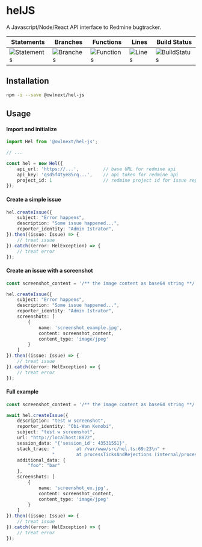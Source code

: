 # helJS
A Javascript/Node/React API interface to Redmine bugtracker.

| Statements                                    | Branches                                  | Functions                                   | Lines                               | Build Status                                    |
|-----------------------------------------------|-------------------------------------------|---------------------------------------------|-------------------------------------|-------------------------------------------------|
| ![Statements](https://img.shields.io/badge/Coverage-100%25-brightgreen.svg "Make me better!") | ![Branches](https://img.shields.io/badge/Coverage-100%25-brightgreen.svg "Make me better!") | ![Functions](https://img.shields.io/badge/Coverage-100%25-brightgreen.svg "Make me better!") | ![Lines](https://img.shields.io/badge/Coverage-100%25-brightgreen.svg "Make me better!") | ![BuildStatus](https://img.shields.io/badge/Build-Passing-brightgreen.svg "Building Status") |

## Installation
```bash
npm -i --save @owlnext/hel-js
```

## Usage

#### Import and initialize
```typescript
import Hel from '@owlnext/hel-js';

// ...

const hel = new Hel({
    api_url: 'https://...',         // base URL for redmine api
    api_key: 'qsd5f4tye85rq...',    // api token for redmine api
    project_id: 1                   // redmine project id for issue reporting
});

```

#### Create a simple issue
```typescript
hel.createIssue({
    subject: "Error happens",
    description: "Some issue happened...",
    reporter_identity: "Admin Istrator",
}).then((issue: Issue) => {
    // treat issue 
}).catch((error: HelException) => {
    // treat error
});
```

#### Create an issue with a screenshot
```typescript
const screenshot_content = '/** the image content as base64 string **/'

hel.createIssue({
    subject: "Error happens",
    description: "Some issue happened...",
    reporter_identity: "Admin Istrator",
    screenshots: [
        {
            name: 'screenshot_example.jpg',
            content: screenshot_content,
            content_type: 'image/jpeg'
        }
    ]
}).then((issue: Issue) => {
    // treat issue 
}).catch((error: HelException) => {
    // treat error
});
```

#### Full example
```typescript
const screenshot_content = '/** the image content as base64 string **/'

await hel.createIssue({
    description: "test w screenshot",
    reporter_identity: "Obi-Wan Kenobi",
    subject: "test w screenshot",
    url: "http://localhost:8822",
    session_data: "{'session_id': 43531551}",
    stack_trace: "        at /var/www/src/hel.ts:69:23\n" +
                 "        at processTicksAndRejections (internal/process/task_queues.js:95:5)\n",
    additional_data: {
        "foo": "bar"
    },
    screenshots: [
        {
            name: 'screenshot_ex.jpg',
            content: screenshot_content,
            content_type: 'image/jpeg'
        }
    ]
}).then((issue: Issue) => {
    // treat issue 
}).catch((error: HelException) => {
    // treat error
});
```